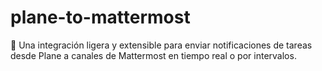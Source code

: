 # plane-to-mattermost
🔄 Una integración ligera y extensible para enviar notificaciones de tareas desde Plane a canales de Mattermost en tiempo real o por intervalos.
